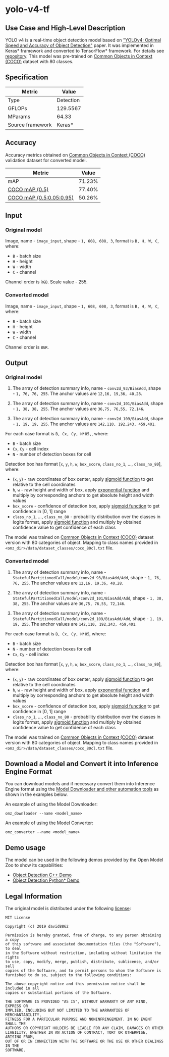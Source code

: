 # yolo-v4-tf

## Use Case and High-Level Description

YOLO v4 is a real-time object detection model based on ["YOLOv4: Optimal Speed and Accuracy of Object Detection"](https://arxiv.org/abs/2004.10934) paper. It was implemented in Keras\* framework and converted to TensorFlow\* framework. For details see [repository](https://github.com/david8862/keras-YOLOv3-model-set). This model was pre-trained on [Common Objects in Context (COCO)](https://cocodataset.org/#home) dataset with 80 classes.

## Specification

| Metric            | Value         |
|-------------------|---------------|
| Type              | Detection     |
| GFLOPs            | 129.5567      |
| MParams           | 64.33         |
| Source framework  | Keras\*       |

## Accuracy

Accuracy metrics obtained on [Common Objects in Context (COCO)](https://cocodataset.org/#home) validation dataset for converted model.

| Metric                                                                | Value  |
| --------------------------------------------------------------------- | -------|
| mAP                                                                   | 71.23% |
| [COCO mAP (0.5)](https://cocodataset.org/#detection-eval)             | 77.40% |
| [COCO mAP (0.5:0.05:0.95)](https://cocodataset.org/#detection-eval)   | 50.26% |

## Input

### Original model

Image, name - `image_input`, shape - `1, 608, 608, 3`, format is `B, H, W, C`, where:

- `B` - batch size
- `H` - height
- `W` - width
- `C` - channel

Channel order is `RGB`.
Scale value - 255.

### Converted model

Image, name - `image_input`, shape - `1, 608, 608, 3`, format is `B, H, W, C`, where:

- `B` - batch size
- `H` - height
- `W` - width
- `C` - channel

Channel order is `BGR`.

## Output

### Original model

1. The array of detection summary info, name - `conv2d_93/BiasAdd`, shape - `1, 76, 76, 255`. The anchor values are `12,16, 19,36, 40,28`.

2. The array of detection summary info, name - `conv2d_101/BiasAdd`, shape - `1, 38, 38, 255`. The anchor values are `36,75, 76,55, 72,146`.

3. The array of detection summary info, name - `conv2d_109/BiasAdd`, shape - `1, 19, 19, 255`. The anchor values are `142,110, 192,243, 459,401`.

For each case format is `B, Cx, Cy, N*85,`, where:

- `B` - batch size
- `Cx`, `Cy` - cell index
- `N` - number of detection boxes for cell

Detection box has format [`x`, `y`, `h`, `w`, `box_score`, `class_no_1`, ..., `class_no_80`], where:

- (`x`, `y`) - raw coordinates of box center, apply [sigmoid function](https://en.wikipedia.org/wiki/Sigmoid_function) to get relative to the cell coordinates
- `h`, `w` - raw height and width of box, apply [exponential function](https://en.wikipedia.org/wiki/Exponential_function) and multiply by corresponding anchors to get absolute height and width values
- `box_score` - confidence of detection box, apply [sigmoid function](https://en.wikipedia.org/wiki/Sigmoid_function) to get confidence in [0, 1] range
- `class_no_1`, ..., `class_no_80` - probability distribution over the classes in logits format, apply [sigmoid function](https://en.wikipedia.org/wiki/Sigmoid_function) and multiply by obtained confidence value to get confidence of each class

The model was trained on [Common Objects in Context (COCO)](https://cocodataset.org/#home) dataset version with 80 categories of object. Mapping to class names provided in `<omz_dir>/data/dataset_classes/coco_80cl.txt` file.

### Converted model

1. The array of detection summary info, name - `StatefulPartitionedCall/model/conv2d_93/BiasAdd/Add`, shape - `1, 76, 76, 255`. The anchor values are `12,16, 19,36, 40,28`.

2. The array of detection summary info, name - `StatefulPartitionedCall/model/conv2d_101/BiasAdd/Add`, shape - `1, 38, 38, 255`. The anchor values are `36,75, 76,55, 72,146`.

3. The array of detection summary info, name - `StatefulPartitionedCall/model/conv2d_109/BiasAdd/Add`, shape - `1, 19, 19, 255`. The anchor values are `142,110, 192,243, 459,401`.

For each case format is `B, Cx, Cy, N*85`, where:

- `B` - batch size
- `N` - number of detection boxes for cell
- `Cx`, `Cy` - cell index

Detection box has format [`x`, `y`, `h`, `w`, `box_score`, `class_no_1`, ..., `class_no_80`], where:

- (`x`, `y`) - raw coordinates of box center, apply [sigmoid function](https://en.wikipedia.org/wiki/Sigmoid_function) to get relative to the cell coordinates
- `h`, `w` - raw height and width of box, apply [exponential function](https://en.wikipedia.org/wiki/Exponential_function) and multiply by corresponding anchors to get absolute height and width values
- `box_score` - confidence of detection box, apply [sigmoid function](https://en.wikipedia.org/wiki/Sigmoid_function) to get confidence in [0, 1] range
- `class_no_1`, ..., `class_no_80` - probability distribution over the classes in logits format, apply [sigmoid function](https://en.wikipedia.org/wiki/Sigmoid_function) and multiply by obtained confidence value to get confidence of each class

The model was trained on [Common Objects in Context (COCO)](https://cocodataset.org/#home) dataset version with 80 categories of object. Mapping to class names provided in `<omz_dir>/data/dataset_classes/coco_80cl.txt` file.

## Download a Model and Convert it into Inference Engine Format

You can download models and if necessary convert them into Inference Engine format using the [Model Downloader and other automation tools](../../../tools/model_tools/README.md) as shown in the examples below.

An example of using the Model Downloader:
```
omz_downloader --name <model_name>
```

An example of using the Model Converter:
```
omz_converter --name <model_name>
```

## Demo usage

The model can be used in the following demos provided by the Open Model Zoo to show its capabilities:

* [Object Detection C++ Demo](../../../demos/object_detection_demo/cpp/README.md)
* [Object Detection Python\* Demo](../../../demos/object_detection_demo/python/README.md)

## Legal Information

The original model is distributed under the following
[license](https://raw.githubusercontent.com/david8862/keras-YOLOv3-model-set/master/LICENSE):

```
MIT License

Copyright (c) 2019 david8862

Permission is hereby granted, free of charge, to any person obtaining a copy
of this software and associated documentation files (the "Software"), to deal
in the Software without restriction, including without limitation the rights
to use, copy, modify, merge, publish, distribute, sublicense, and/or sell
copies of the Software, and to permit persons to whom the Software is
furnished to do so, subject to the following conditions:

The above copyright notice and this permission notice shall be included in all
copies or substantial portions of the Software.

THE SOFTWARE IS PROVIDED "AS IS", WITHOUT WARRANTY OF ANY KIND, EXPRESS OR
IMPLIED, INCLUDING BUT NOT LIMITED TO THE WARRANTIES OF MERCHANTABILITY,
FITNESS FOR A PARTICULAR PURPOSE AND NONINFRINGEMENT. IN NO EVENT SHALL THE
AUTHORS OR COPYRIGHT HOLDERS BE LIABLE FOR ANY CLAIM, DAMAGES OR OTHER
LIABILITY, WHETHER IN AN ACTION OF CONTRACT, TORT OR OTHERWISE, ARISING FROM,
OUT OF OR IN CONNECTION WITH THE SOFTWARE OR THE USE OR OTHER DEALINGS IN THE
SOFTWARE.
```
